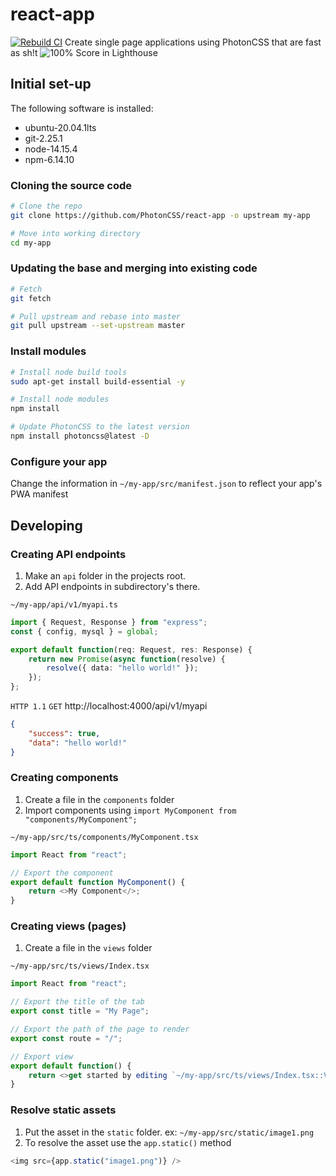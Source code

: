 # react-app
[![Rebuild CI](https://github.com/JoshMerlino/react-app/actions/workflows/rebuild.yml/badge.svg?branch=master)](https://github.com/JoshMerlino/react-app/actions/workflows/rebuild.yml)
Create single page applications using PhotonCSS that are fast as sh!t
![100% Score in Lighthouse](https://i.ibb.co/tctcbvR/ezgif-3-9a5c3774d3c5.gif)

## Initial set-up
The following software is installed:
* ubuntu-20.04.1lts
* git-2.25.1
* node-14.15.4
* npm-6.14.10

### Cloning the source code
```bash
# Clone the repo
git clone https://github.com/PhotonCSS/react-app -o upstream my-app

# Move into working directory
cd my-app
```

### Updating the base and merging into existing code
```bash
# Fetch
git fetch

# Pull upstream and rebase into master
git pull upstream --set-upstream master
```

### Install modules
```bash
# Install node build tools
sudo apt-get install build-essential -y

# Install node modules
npm install

# Update PhotonCSS to the latest version
npm install photoncss@latest -D
```
### Configure your app
Change the information in `~/my-app/src/manifest.json` to reflect your app's PWA manifest

## Developing

### Creating API endpoints
1. Make an `api` folder in the projects root.
2. Add API endpoints in subdirectory's there.

`~/my-app/api/v1/myapi.ts`
```typescript
import { Request, Response } from "express";
const { config, mysql } = global;

export default function(req: Request, res: Response) {
    return new Promise(async function(resolve) {
        resolve({ data: "hello world!" });
    });
};
```

`HTTP 1.1` `GET` http://localhost:4000/api/v1/myapi
```json
{
    "success": true,
    "data": "hello world!"
}
```

### Creating components
1. Create a file in the `components` folder
2. Import components using `import MyComponent from "components/MyComponent";`

`~/my-app/src/ts/components/MyComponent.tsx`
```js
import React from "react";

// Export the component
export default function MyComponent() {
	return <>My Component</>;
}
```

### Creating views (pages)
1. Create a file in the `views` folder

`~/my-app/src/ts/views/Index.tsx`
```js
import React from "react";

// Export the title of the tab
export const title = "My Page";

// Export the path of the page to render
export const route = "/";

// Export view
export default function() {
	return <>get started by editing `~/my-app/src/ts/views/Index.tsx::View`</>
}
```

### Resolve static assets
1. Put the asset in the `static` folder. ex: `~/my-app/src/static/image1.png`
2. To resolve the asset use the `app.static()` method

```js
<img src={app.static("image1.png")} />
```
